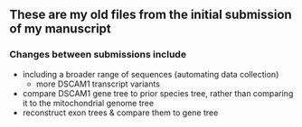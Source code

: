 ## These are my old files from the initial submission of my manuscript
### Changes between submissions include
- including a broader range of sequences (automating data collection)
  - more DSCAM1 transcript variants
- compare DSCAM1 gene tree to prior species tree, rather than comparing it to the mitochondrial genome tree
- reconstruct exon trees & compare them to gene tree
